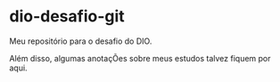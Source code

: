 # dio-desafio-git
 Meu repositório para o desafio do DIO.

Além disso, algumas anotaçÕes sobre meus estudos talvez fiquem por aqui.